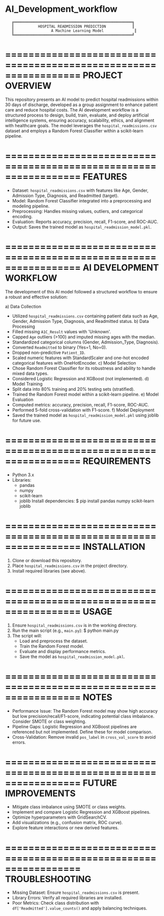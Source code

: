 # AI_Development_workflow
       ╔══════════════════════════════════════════════════════╗
       ║           HOSPITAL READMISSION PREDICTION            ║
       ║                 A Machine Learning Model              ║
       ╚══════════════════════════════════════════════════════╝

=================================================================
                        PROJECT OVERVIEW
=================================================================

This repository presents an AI model to predict hospital readmissions
within 30 days of discharge, developed as a group assignment to enhance
patient care and reduce hospital costs. The AI development workflow is a
structured process to design, build, train, evaluate, and deploy
artificial intelligence systems, ensuring accuracy, scalability, ethics,
and alignment with healthcare goals. The model leverages the
`hospital_readmissions.csv` dataset and employs a Random Forest Classifier
within a scikit-learn pipeline.

=================================================================
                        FEATURES
=================================================================

- Dataset: `hospital_readmissions.csv` with features like Age, Gender,
  Admission Type, Diagnosis, and Readmitted (target).
- Model: Random Forest Classifier integrated into a preprocessing and
  modeling pipeline.
- Preprocessing: Handles missing values, outliers, and categorical
  encoding.
- Evaluation: Reports accuracy, precision, recall, F1-score, and ROC-AUC.
- Output: Saves the trained model as `hospital_readmission_model.pkl`.

=================================================================
                        AI DEVELOPMENT WORKFLOW
=================================================================

The development of this AI model followed a structured workflow to ensure
a robust and effective solution:

a) Data Collection
   - Utilized `hospital_readmissions.csv` containing patient data such as
     Age, Gender, Admission Type, Diagnosis, and Readmitted status.
b) Data Processing
   - Filled missing `A1C_Result` values with 'Unknown'.
   - Capped `Age` outliers (>100) and imputed missing ages with the median.
   - Standardized categorical columns (Gender, Admission_Type, Diagnosis).
   - Converted `Readmitted` to binary (Yes=1, No=0).
   - Dropped non-predictive `Patient_ID`.
   - Scaled numeric features with StandardScaler and one-hot encoded
     categorical features with OneHotEncoder.
c) Model Selection
   - Chose Random Forest Classifier for its robustness and ability to
     handle mixed data types.
   - Considered Logistic Regression and XGBoost (not implemented).
d) Model Training
   - Split data into 80% training and 20% testing sets (stratified).
   - Trained the Random Forest model within a scikit-learn pipeline.
e) Model Evaluation
   - Computed metrics: accuracy, precision, recall, F1-score, ROC-AUC.
   - Performed 5-fold cross-validation with F1-score.
f) Model Deployment
   - Saved the trained model as `hospital_readmission_model.pkl` using
     joblib for future use.

=================================================================
                        REQUIREMENTS
=================================================================

- Python 3.x
- Libraries:
  * pandas
  * numpy
  * scikit-learn
  * joblib
Install dependencies:
    $ pip install pandas numpy scikit-learn joblib

=================================================================
                        INSTALLATION
=================================================================

1. Clone or download this repository.
2. Place `hospital_readmissions.csv` in the project directory.
3. Install required libraries (see above).

=================================================================
                        USAGE
=================================================================

1. Ensure `hospital_readmissions.csv` is in the working directory.
2. Run the main script (e.g., `main.py`):
    $ python main.py
3. The script will:
   - Load and preprocess the dataset.
   - Train the Random Forest model.
   - Evaluate and display performance metrics.
   - Save the model as `hospital_readmission_model.pkl`.

=================================================================
                        NOTES
=================================================================

- Performance Issue: The Random Forest model may show high accuracy but
  low precision/recall/F1-score, indicating potential class imbalance.
  Consider SMOTE or class weighting.
- Pipeline Gaps: Logistic Regression and XGBoost pipelines are referenced
  but not implemented. Define these for model comparison.
- Cross-Validation: Remove invalid `pos_label` in `cross_val_score` to
  avoid errors.

=================================================================
                    FUTURE IMPROVEMENTS
=================================================================

- Mitigate class imbalance using SMOTE or class weights.
- Implement and compare Logistic Regression and XGBoost pipelines.
- Optimize hyperparameters with GridSearchCV.
- Add visualizations (e.g., confusion matrix, ROC curve).
- Explore feature interactions or new derived features.

=================================================================
                        TROUBLESHOOTING
=================================================================

- Missing Dataset: Ensure `hospital_readmissions.csv` is present.
- Library Errors: Verify all required libraries are installed.
- Poor Metrics: Check class distribution with
  `df['Readmitted'].value_counts()` and apply balancing techniques.

